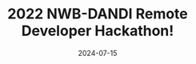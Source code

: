 ---
title: "2022 NWB-DANDI Remote Developer Hackathon!"
date: 2024-07-15
lastDate: 2024-07-18
comments: 12
time: "9:00 - 3:00"
register_btn: /
weight: 4
---